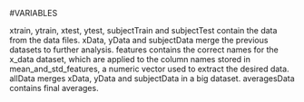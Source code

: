 #VARIABLES

xtrain, ytrain, xtest, ytest, subjectTrain and subjectTest contain the data from the data files.
xData, yData and subjectData merge the previous datasets to further analysis.
features contains the correct names for the x_data dataset, which are applied to the column names stored in mean_and_std_features, a numeric vector used to extract the desired data.
allData merges xData, yData and subjectData in a big dataset.
averagesData contains final averages.
